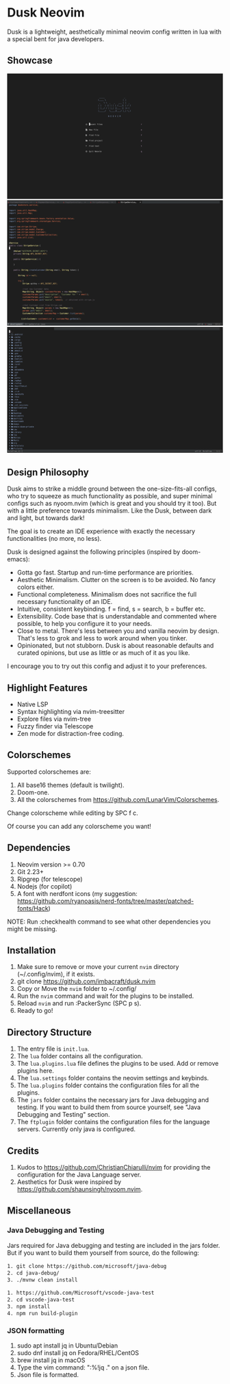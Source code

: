 # Dusk Neovim

Dusk is a lightweight, aesthetically minimal neovim config written in lua with a special bent for java developers.

## Showcase

<img src="./showcase/dashboard.png" alt="Dashboard" title="Dashboard">
<img src="./showcase/javacode.png" alt="Javacode" title="Javacode">
<img src="./showcase/nvimtree.png" alt="Javacode" title="Javacode">

## Design Philosophy

Dusk aims to strike a middle ground between the one-size-fits-all configs, who try to squeeze as much functionality as possible, and super minimal configs such as nyoom.nvim (which is great and you should try it too).
But with a little preference towards minimalism. Like the Dusk, between dark and light, but towards dark!

The goal is to create an IDE experience with exactly the necessary functionalities (no more, no less). 

Dusk is designed against the following principles (inspired by doom-emacs):

- Gotta go fast. Startup and run-time performance are priorities.
- Aesthetic Minimalism. Clutter on the screen is to be avoided. No fancy colors either.
- Functional completeness. Minimalism does not sacrifice the full necessary functionality of an IDE.
- Intuitive, consistent keybinding. f = find, s = search, b = buffer etc.
- Extensibility. Code base that is understandable and commented where possible, to help you configure it to your needs.
- Close to metal. There's less between you and vanilla neovim by design. That's less to grok and less to work around when you tinker.
- Opinionated, but not stubborn. Dusk is about reasonable defaults and curated opinions, but use as little or as much of it as you like.

I encourage you to try out this config and adjust it to your preferences.

## Highlight Features

- Native LSP
- Syntax highlighting via nvim-treesitter
- Explore files via nvim-tree 
- Fuzzy finder via Telescope
- Zen mode for distraction-free coding.

## Colorschemes

Supported colorschemes are:

1. All base16 themes (default is twilight).
2. Doom-one.
3. All the colorschemes from https://github.com/LunarVim/Colorschemes.

Change colorscheme while editing by SPC f c.

Of course you can add any colorscheme you want!

## Dependencies

1. Neovim version >= 0.70
2. Git 2.23+
3. Ripgrep (for telescope)
4. Nodejs (for copilot)
5. A font with nerdfont icons (my suggestion: https://github.com/ryanoasis/nerd-fonts/tree/master/patched-fonts/Hack)

NOTE: Run :checkhealth command to see what other dependencies you might be missing.

## Installation

1. Make sure to remove or move your current `nvim` directory (~/.config/nvim), if it exists.
2. git clone https://github.com/imbacraft/dusk.nvim
3. Copy or Move the `nvim` folder to ~/.config/ 
4. Run the `nvim` command and wait for the plugins to be installed.
5. Reload `nvim` and run :PackerSync (SPC p s).
6. Ready to go!

## Directory Structure

1. The entry file is `init.lua`. 
2. The `lua` folder contains all the configuration.
3. The `lua.plugins.lua` file defines the plugins to be used. Add or remove plugins here.
4. The `lua.settings` folder contains the neovim settings and keybinds.
5. The `lua.plugins` folder contains the configuration files for all the plugins.
6. The `jars` folder contains the necessary jars for Java debugging and testing. If you want to build them from source yourself, see "Java Debugging and Testing" section.
7. The `ftplugin` folder contains the configuration files for the language servers. Currently only java is configured.

## Credits

1. Kudos to https://github.com/ChristianChiarulli/nvim for providing the configuration for the Java Language server.
2. Aesthetics for Dusk were inspired by https://github.com/shaunsingh/nyoom.nvim.

## Miscellaneous

### Java Debugging and Testing

Jars required for Java debugging and testing are included in the jars folder.
But if you want to build them yourself from source, do the following:
```
1. git clone https://github.com/microsoft/java-debug
2. cd java-debug/
3. ./mvnw clean install
```
```
1. https://github.com/Microsoft/vscode-java-test
2. cd vscode-java-test
3. npm install
4. npm run build-plugin
```
### JSON formatting

1. sudo apt install jq in Ubuntu/Debian 
2. sudo dnf install jq on Fedora/RHEL/CentOS
3. brew install jq in macOS
4. Type the vim command: ":%!jq ." on a json file.
5. Json file is formatted.
